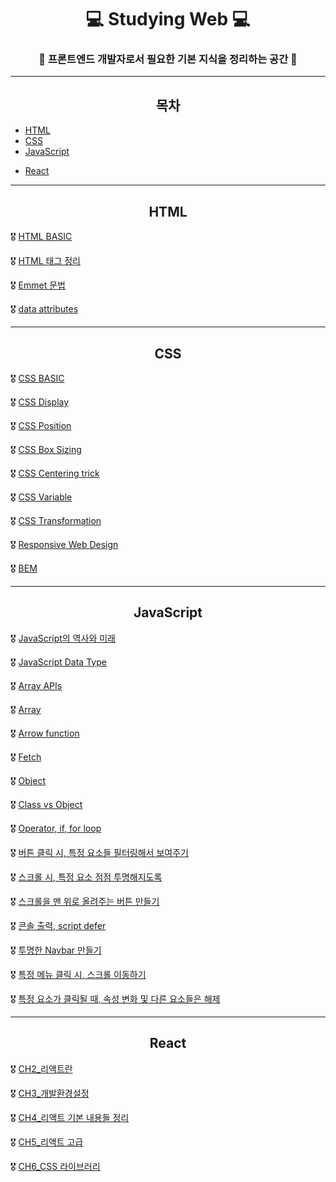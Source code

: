 # <div align="center">💻 Studying Web 💻 </div>

### <div align="center">🚩 프론트엔드 개발자로서 필요한 기본 지식을 정리하는 공간 🚩</div>   

-----

## <div align="center">목차</div>

- [HTML](#HTML)
- [CSS](#CSS)
- [JavaScript](#JavaScript)

+ [React](#React)

-----

## <div align="center">HTML</div>

🎖 [HTML BASIC](./Dream-coding-HTML_CSS_JS/HTML/HTML_BASIC.md)

🎖 [HTML 태그 정리](./Dream-coding-HTML,CSS,JS/HTML/HTML_태그_정리.md)

🎖 [Emmet 문법](./Dream-coding-HTML,CSS,JS/HTML/Emmet_문법.md)

🎖 [data attributes](./Dream-coding-HTML,CSS,JS/HTML/data_attributes.md)

-----

## <div align="center">CSS</div>

🎖 [CSS BASIC](./Dream-coding-HTML,CSS,JS/CSS/CSS_Basic.md)

🎖 [CSS Display](./Dream-coding-HTML,CSS,JS/CSS/CSS_Display.md)

🎖 [CSS Position](./Dream-coding-HTML,CSS,JS/CSS/CSS_Position.md)

🎖 [CSS Box Sizing](./Dream-coding-HTML,CSS,JS/CSS/CSS_Box_Sizing.md)

🎖 [CSS Centering trick](./Dream-coding-HTML,CSS,JS/CSS/CSS_Centering_trick.md)

🎖 [CSS Variable](./Dream-coding-HTML,CSS,JS/CSS/CSS_Variable.md)

🎖 [CSS Transformation](./Dream-coding-HTML,CSS,JS/CSS/CSS-Transformation.md)

🎖 [Responsive Web Design](./Dream-coding-HTML,CSS,JS/CSS/Responsive_Web_Design)

🎖 [BEM](./Dream-coding-HTML,CSS,JS/CSS/BEM.md)

-----

## <div align="center"> JavaScript</div>

🎖 [JavaScript의 역사와 미래](./Dream-coding-HTML,CSS,JS/JavaScript/Javascript의_역사와_미래.md)

🎖 [JavaScript Data Type](./Dream-coding-HTML,CSS,JS/JavaScript/Javascript_Data_Type.md)

🎖 [Array APIs](./Dream-coding-HTML,CSS,JS/JavaScript/Array_APIs.md)

🎖 [Array](./Dream-coding-HTML,CSS,JS/JavaScript/Array.md)

🎖 [Arrow function](./Dream-coding-HTML,CSS,JS/JavaScript/Arrow_function.md)

🎖 [Fetch](./Dream-coding-HTML,CSS,JS/JavaScript/Fetch.md)

🎖 [Object](./Dream-coding-HTML,CSS,JS/JavaScript/Object.md)

🎖 [Class vs Object](./Dream-coding-HTML,CSS,JS/JavaScript/Class_vs_Object.md)

🎖 [Operator, if, for loop](./Dream-coding-HTML,CSS,JS/JavaScript/Operator,_if,_for_loop.md)

🎖 [버튼 클릭 시, 특정 요소들 필터링해서 보여주기](./Dream-coding-HTML,CSS,JS/JavaScript/버튼_클릭_시,_특정_요소들_필터링해서_보여주기.md)

🎖 [스크롤 시, 특정 요소 점점 투명해지도록](./Dream-coding-HTML,CSS,JS/JavaScript/스크롤_시,_특정_요소_점점_투명해지도록.md)

🎖 [스크롤을 맨 위로 올려주는 버튼 만들기](./Dream-coding-HTML,CSS,JS/JavaScript/스크롤을_맨_위로_올려주는_버튼_만들기.md)

🎖 [콘솔 출력, script defer](./Dream-coding-HTML,CSS,JS/JavaScript/콘솔_출력,_script_defer.md)

🎖 [투명한 Navbar 만들기](./Dream-coding-HTML,CSS,JS/JavaScript/투명한_Navbar_만들기.md)

🎖 [특정 메뉴 클릭 시, 스크롤 이동하기](./Dream-coding-HTML,CSS,JS/JavaScript/특정_메뉴_클릭_시,_스크롤_이동하기.md)

🎖 [특정 요소가 클릭될 때, 속성 변화 및 다른 요소들은 해제](./Dream-coding-HTML,CSS,JS/JavaScript/특정_요소가_클릭될_때,_속성_변화_및_다른_요소들은_해제.md)

-----

## <div align="center">React</div>

🎖 [CH2_리액트란](./Dream-coding-react/CH2_리액트란.md)

🎖 [CH3_개발환경설정](./Dream-coding-react/CH3_개발환경설정.md)

🎖 [CH4_리액트 기본 내용들 정리](./Dream-coding-react/CH4_리액트_기본_내용들_정리.md)

🎖 [CH5_리액트 고급](./Dream-coding-react/CH5_리액트_고급.md)

🎖 [CH6_CSS 라이브러리](./Dream-coding-react/CH6_css_라이브러리.md)

